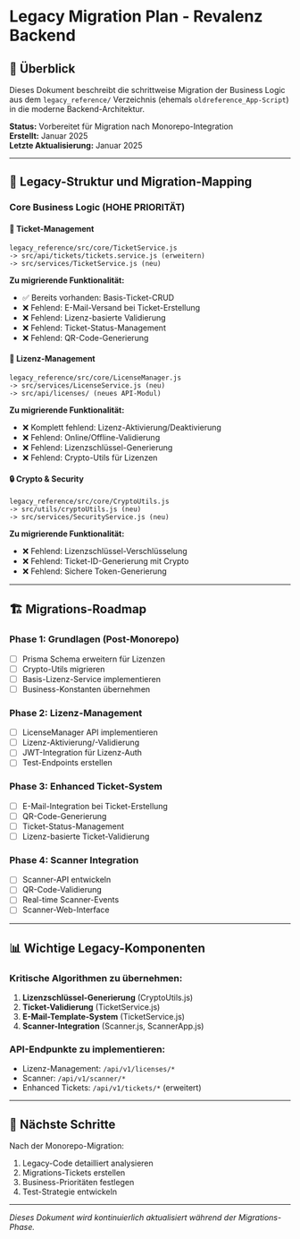 # Legacy Migration Plan - Revalenz Backend

## 🎯 Überblick

Dieses Dokument beschreibt die schrittweise Migration der Business Logic aus dem `legacy_reference/` Verzeichnis (ehemals `oldreference_App-Script`) in die moderne Backend-Architektur.

**Status:** Vorbereitet für Migration nach Monorepo-Integration  
**Erstellt:** Januar 2025  
**Letzte Aktualisierung:** Januar 2025

---

## 📁 Legacy-Struktur und Migration-Mapping

### Core Business Logic (HOHE PRIORITÄT)

#### 🎫 Ticket-Management
```
legacy_reference/src/core/TicketService.js
-> src/api/tickets/tickets.service.js (erweitern)
-> src/services/TicketService.js (neu)
```

**Zu migrierende Funktionalität:**
- ✅ Bereits vorhanden: Basis-Ticket-CRUD
- ❌ Fehlend: E-Mail-Versand bei Ticket-Erstellung
- ❌ Fehlend: Lizenz-basierte Validierung
- ❌ Fehlend: Ticket-Status-Management
- ❌ Fehlend: QR-Code-Generierung

#### 🔐 Lizenz-Management  
```
legacy_reference/src/core/LicenseManager.js
-> src/services/LicenseService.js (neu)
-> src/api/licenses/ (neues API-Modul)
```

**Zu migrierende Funktionalität:**
- ❌ Komplett fehlend: Lizenz-Aktivierung/Deaktivierung
- ❌ Fehlend: Online/Offline-Validierung
- ❌ Fehlend: Lizenzschlüssel-Generierung
- ❌ Fehlend: Crypto-Utils für Lizenzen

#### 🔒 Crypto & Security
```
legacy_reference/src/core/CryptoUtils.js
-> src/utils/cryptoUtils.js (neu)
-> src/services/SecurityService.js (neu)
```

**Zu migrierende Funktionalität:**
- ❌ Fehlend: Lizenzschlüssel-Verschlüsselung
- ❌ Fehlend: Ticket-ID-Generierung mit Crypto
- ❌ Fehlend: Sichere Token-Generierung

---

## 🏗️ Migrations-Roadmap

### Phase 1: Grundlagen (Post-Monorepo)
- [ ] Prisma Schema erweitern für Lizenzen
- [ ] Crypto-Utils migrieren  
- [ ] Basis-Lizenz-Service implementieren
- [ ] Business-Konstanten übernehmen

### Phase 2: Lizenz-Management
- [ ] LicenseManager API implementieren
- [ ] Lizenz-Aktivierung/-Validierung
- [ ] JWT-Integration für Lizenz-Auth
- [ ] Test-Endpoints erstellen

### Phase 3: Enhanced Ticket-System
- [ ] E-Mail-Integration bei Ticket-Erstellung
- [ ] QR-Code-Generierung
- [ ] Ticket-Status-Management
- [ ] Lizenz-basierte Ticket-Validierung

### Phase 4: Scanner Integration
- [ ] Scanner-API entwickeln
- [ ] QR-Code-Validierung
- [ ] Real-time Scanner-Events
- [ ] Scanner-Web-Interface

---

## 📊 Wichtige Legacy-Komponenten

### Kritische Algorithmen zu übernehmen:
1. **Lizenzschlüssel-Generierung** (CryptoUtils.js)
2. **Ticket-Validierung** (TicketService.js)
3. **E-Mail-Template-System** (TicketService.js)
4. **Scanner-Integration** (Scanner.js, ScannerApp.js)

### API-Endpunkte zu implementieren:
- Lizenz-Management: `/api/v1/licenses/*`
- Scanner: `/api/v1/scanner/*`
- Enhanced Tickets: `/api/v1/tickets/*` (erweitert)

---

## 📝 Nächste Schritte

Nach der Monorepo-Migration:
1. Legacy-Code detailliert analysieren
2. Migrations-Tickets erstellen
3. Business-Prioritäten festlegen
4. Test-Strategie entwickeln

---

*Dieses Dokument wird kontinuierlich aktualisiert während der Migrations-Phase.*